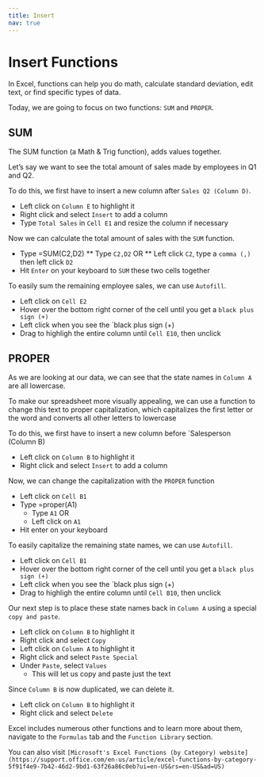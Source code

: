 ```yaml
---
title: Insert
nav: true
---
```


# Insert Functions

In Excel, functions can help you do math, calculate standard deviation, edit text, or find specific types of data.

Today, we are going to focus on two functions: `SUM` and `PROPER`.

## SUM

The SUM function (a Math & Trig function), adds values together. 

Let’s say we want to see the total amount of sales made by employees in Q1 and Q2.

To do this, we first have to insert a new column after `Sales Q2 (Column D)`.
* Left click on `Column E` to highlight it
* Right click and select `Insert` to add a column
* Type `Total Sales` in `Cell E1` and resize the column if necessary

Now we can calculate the total amount of sales with the `SUM` function.
* Type =SUM(C2,D2)
  ** Type `C2,D2` OR
  ** Left click `C2`, type a `comma (,)` then left click `D2`
* Hit `Enter` on your keyboard to `SUM` these two cells together

To easily sum the remaining employee sales, we can use `Autofill`.
* Left click on `Cell E2`
* Hover over the bottom right corner of the cell until you get a `black plus sign (+)`
* Left click when you see the `black plus sign (+)
* Drag to highligh the entire column until `Cell E10`, then unclick

## PROPER

As we are looking at our data, we can see that the state names in `Column A` are all lowercase.

To make our spreadsheet more visually appealing, we can use a function to change this text to proper capitalization, which capitalizes the first letter or the word and converts all other letters to lowercase

To do this, we first have to insert a new column before `Salesperson (Column B)
* Left click on `Column B` to highlight it
* Right click and select `Insert` to add a column

Now, we can change the capitalization with the `PROPER` function
* Left click on `Cell B1`
* Type =proper(A1)
  * Type `A1` OR
  * Left click on `A1`
* Hit enter on your keyboard

To easily capitalize the remaining state names, we can use `Autofill`.
* Left click on `Cell B1`
* Hover over the bottom right corner of the cell until you get a `black plus sign (+)`
* Left click when you see the `black plus sign (+)
* Drag to highligh the entire column until `Cell B10`, then unclick

Our next step is to place these state names back in `Column A` using a special `copy and paste`.
* Left click on `Column B` to highlight it
* Right click and select `Copy`
* Left click on `Column A` to highlight it
* Right click and select `Paste Special`
* Under `Paste`, select `Values`
  * This will let us copy and paste just the text

Since `Column B` is now duplicated, we can delete it.
* Left click on `Column B` to highlight it
* Right click and select `Delete`

Excel includes numerous other functions and to learn more about them, navigate to the `Formulas` tab and the `Function Library` section. 

You can also visit `[Microsoft's Excel Functions (by Category) website](https://support.office.com/en-us/article/excel-functions-by-category-5f91f4e9-7b42-46d2-9bd1-63f26a86c0eb?ui=en-US&rs=en-US&ad=US)`